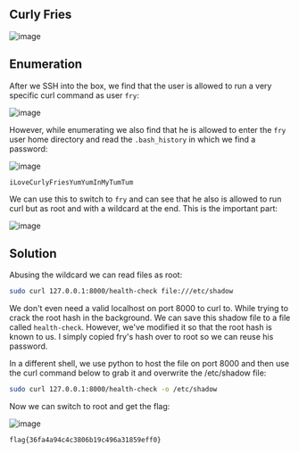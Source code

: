 ## Curly Fries

![image](https://github.com/LazyTitan33/CTF-Writeups/assets/80063008/8ff70bb4-4694-4e0b-81ee-c81f343c43ff)

## Enumeration

After we SSH into the box, we find that the user is allowed to run a very specific curl command as user `fry`:  

![image](https://github.com/LazyTitan33/CTF-Writeups/assets/80063008/f4ea1179-5a66-41b9-b3e1-1f9040ca019b)

However, while enumerating we also find that he is allowed to enter the `fry` user home directory and read the `.bash_history` in which we find a password:  

![image](https://github.com/LazyTitan33/CTF-Writeups/assets/80063008/cee0cdd9-8ebc-402e-8f4e-2ea5fd344ba4)

```text
iLoveCurlyFriesYumYumInMyTumTum
```

We can use this to switch to `fry` and can see that he also is allowed to run curl but as root and with a wildcard at the end. This is the important part:  

![image](https://github.com/LazyTitan33/CTF-Writeups/assets/80063008/dd5c3685-f0bd-4b48-822a-0bd68cbc85c3)

## Solution

Abusing the wildcard we can read files as root:  

```bash
sudo curl 127.0.0.1:8000/health-check file:///etc/shadow
```
We don't even need a valid localhost on port 8000 to curl to. While trying to crack the root hash in the background. We can save this shadow file to a file called `health-check`. However, we've modified it so that the root hash is known to us. I simply copied fry's hash over to root so we can reuse his password.

In a different shell, we use python to host the file on port 8000 and then use the curl command below to grab it and overwrite the /etc/shadow file:  

```bash
sudo curl 127.0.0.1:8000/health-check -o /etc/shadow
```

Now we can switch to root and get the flag:  

![image](https://github.com/LazyTitan33/CTF-Writeups/assets/80063008/b9417a8b-53ef-4e63-be07-b17b7f48bf3e)

`flag{36fa4a94c4c3806b19c496a31859eff0}`
